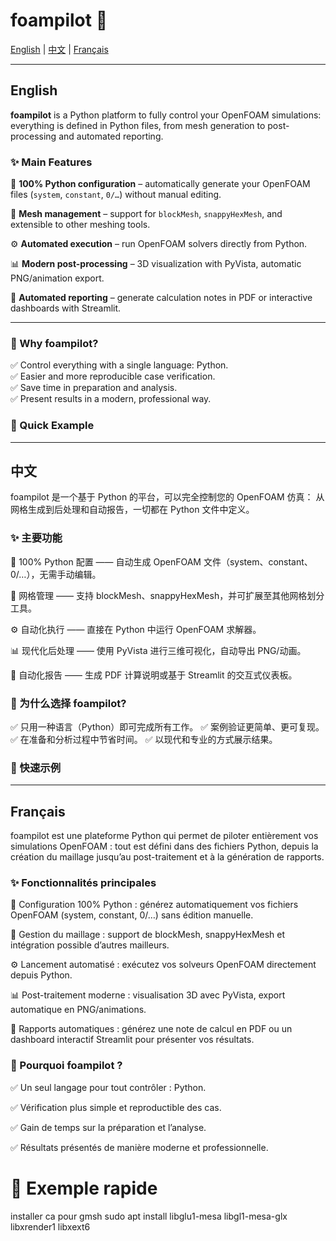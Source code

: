# foampilot 🚀


[English](#english) | [中文](#中文) | [Français](#french)

---

## English

**foampilot** is a Python platform to fully control your OpenFOAM simulations:  
everything is defined in Python files, from mesh generation to post-processing and automated reporting.

### ✨ Main Features

🔧 **100% Python configuration** – automatically generate your OpenFOAM files (`system`, `constant`, `0/…`) without manual editing.  

📐 **Mesh management** – support for `blockMesh`, `snappyHexMesh`, and extensible to other meshing tools.  

⚙️ **Automated execution** – run OpenFOAM solvers directly from Python.  

📊 **Modern post-processing** – 3D visualization with PyVista, automatic PNG/animation export.  

📝 **Automated reporting** – generate calculation notes in PDF or interactive dashboards with Streamlit.  

---

### 🚀 Why foampilot?

✅ Control everything with a single language: Python.  
✅ Easier and more reproducible case verification.  
✅ Save time in preparation and analysis.  
✅ Present results in a modern, professional way.  

### 📌 Quick Example

---
## 中文

foampilot 是一个基于 Python 的平台，可以完全控制您的 OpenFOAM 仿真：
从网格生成到后处理和自动报告，一切都在 Python 文件中定义。

### ✨ 主要功能

🔧 100% Python 配置 —— 自动生成 OpenFOAM 文件（system、constant、0/…），无需手动编辑。

📐 网格管理 —— 支持 blockMesh、snappyHexMesh，并可扩展至其他网格划分工具。

⚙️ 自动化执行 —— 直接在 Python 中运行 OpenFOAM 求解器。

📊 现代化后处理 —— 使用 PyVista 进行三维可视化，自动导出 PNG/动画。

📝 自动化报告 —— 生成 PDF 计算说明或基于 Streamlit 的交互式仪表板。

### 🚀 为什么选择 foampilot?

✅ 只用一种语言（Python）即可完成所有工作。
✅ 案例验证更简单、更可复现。
✅ 在准备和分析过程中节省时间。
✅ 以现代和专业的方式展示结果。

### 📌 快速示例

---
<a id="french"></a>
## Français

foampilot est une plateforme Python qui permet de piloter entièrement vos simulations OpenFOAM :
tout est défini dans des fichiers Python, depuis la création du maillage jusqu’au post-traitement et à la génération de rapports.

### ✨ Fonctionnalités principales

🔧 Configuration 100% Python : générez automatiquement vos fichiers OpenFOAM (system, constant, 0/…) sans édition manuelle.

📐 Gestion du maillage : support de blockMesh, snappyHexMesh et intégration possible d’autres mailleurs.

⚙️ Lancement automatisé : exécutez vos solveurs OpenFOAM directement depuis Python.

📊 Post-traitement moderne : visualisation 3D avec PyVista, export automatique en PNG/animations.

📝 Rapports automatiques : générez une note de calcul en PDF ou un dashboard interactif Streamlit pour présenter vos résultats.


### 🚀 Pourquoi foampilot ?

✅ Un seul langage pour tout contrôler : Python.

✅ Vérification plus simple et reproductible des cas.

✅ Gain de temps sur la préparation et l’analyse.

✅ Résultats présentés de manière moderne et professionnelle.


# 📌 Exemple rapide

installer ca pour gmsh
sudo apt install libglu1-mesa libgl1-mesa-glx libxrender1 libxext6

